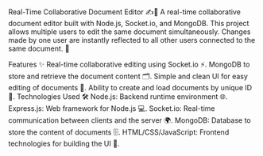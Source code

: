 Real-Time Collaborative Document Editor ✍️📄
A real-time collaborative document editor built with Node.js, Socket.io, and MongoDB. This project allows multiple users to edit the same document simultaneously. Changes made by one user are instantly reflected to all other users connected to the same document. 💬

Features ✨
Real-time collaborative editing using Socket.io ⚡️.
MongoDB to store and retrieve the document content 🗂.
Simple and clean UI for easy editing of documents 📝.
Ability to create and load documents by unique ID 🔑.
Technologies Used 🛠
Node.js: Backend runtime environment 🌐.
Express.js: Web framework for Node.js 💻.
Socket.io: Real-time communication between clients and the server 🌍.
MongoDB: Database to store the content of documents 🗄.
HTML/CSS/JavaScript: Frontend technologies for building the UI 🌈.
